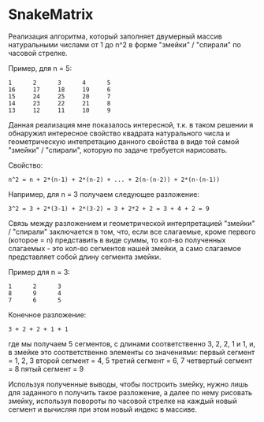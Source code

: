 # SnakeMatrix
Реализация алгоритма, который заполняет двумерный массив натуральными числами от 1 до n^2 в форме "змейки" / "спирали" по часовой стрелке.

Пример, для n = 5:
```
1      2      3      4      5      
16     17     18     19     6      
15     24     25     20     7      
14     23     22     21     8      
13     12     11     10     9
```

Данная реализация мне показалось интересной, т.к. в таком решении я обнаружил интересное свойство квадрата натурального числа и геометрическую интепретацию данного свойства в виде той самой "змейки" / "спирали", которую по задаче требуется нарисовать.

Свойство:
```
n^2 = n + 2*(n-1) + 2*(n-2) + ... + 2(n-(n-2)) + 2*(n-(n-1))
```

Например, для n = 3 получаем следующее разложение:
```
3^2 = 3 + 2*(3-1) + 2*(3-2) = 3 + 2*2 + 2 = 3 + 4 + 2 = 9
```

Связь между разложением и геометрической интерпретацией "змейки" / "спирали" заключается в том, что, если все слагаемые, кроме первого (которое = n) представить в виде суммы, то кол-во полученных слагаемых - это кол-во сегментов нашей змейки, а само слагаемое представляет собой длину сегмента змейки.

Пример для n = 3:
```
1      2      3      
8      9      4      
7      6      5      
```

Конечное разложение:
```
3 + 2 + 2 + 1 + 1
```
где мы получаем 5 сегментов, с длинами соответственно 3, 2, 2, 1 и 1, и, в змейке это соответственно элементы со значениями:
первый сегмент = 1, 2, 3
второй сегмент = 4, 5
третий сегмент = 6, 7
четвертый сегмент = 8
пятый сегмент = 9

Используя полученные выводы, чтобы построить змейку, нужно лишь для заданного n получить такое разложение, а далее по нему рисовать змейку, используя повороты по часовой стрелке на каждый новый сегмент и вычисляя при этом новый индекс в массиве.
